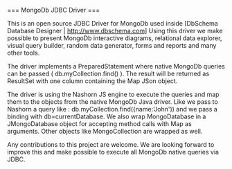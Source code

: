 === MongoDb JDBC Driver ===

This is an open source JDBC Driver for MongoDb used inside [DbSchema Database Designer | http://www.dbschema.com]
Using this driver we make possible to present MongoDb interactive diagrams, relational data explorer, visual query builder, random data generator, forms and reports and many other tools.

The driver implements a PreparedStatement where native MongoDb queries can be passed ( db.myCollection.find() ).
The result will be returned as ResultSet with one column containing the Map JSon object.

The driver is using the Nashorn JS engine to execute the queries and map them to the objects from the native MongoDb Java driver.
Like we pass to Nashorn a query like : db.myCollection.find({name:'John')) and we pass a binding with db=currentDatabase.
We also wrap MongoDatabase in a JMongoDatabase object for accepting method calls with Map as arguments.
Other objects like MongoCollection are wrapped as well.

Any contributions to this project are welcome.
We are looking forward to improve this and make possible to execute all MongoDb native queries via JDBC.
